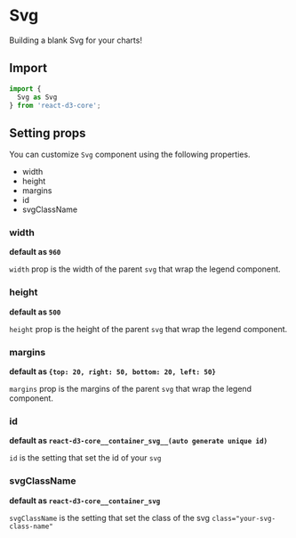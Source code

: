 # Svg

Building a blank Svg for your charts!

## Import

```js
import {
  Svg as Svg
} from 'react-d3-core';
```

## Setting props

You can customize `Svg` component using the following properties.

- width
- height
- margins
- id
- svgClassName


### width

**default as `960`**

`width` prop is the width of the parent `svg` that wrap the legend component.

### height

**default as `500`**

`height` prop is the height of the parent `svg` that wrap the legend component.

### margins

**default as `{top: 20, right: 50, bottom: 20, left: 50}`**

`margins` prop is the margins of the parent `svg` that wrap the legend component.

### id

**default as `react-d3-core__container_svg__(auto generate unique id)`**

`id` is the setting that set the id of your `svg`

### svgClassName

**default as `react-d3-core__container_svg`**

`svgClassName` is the setting that set the class of the svg `class="your-svg-class-name"`
